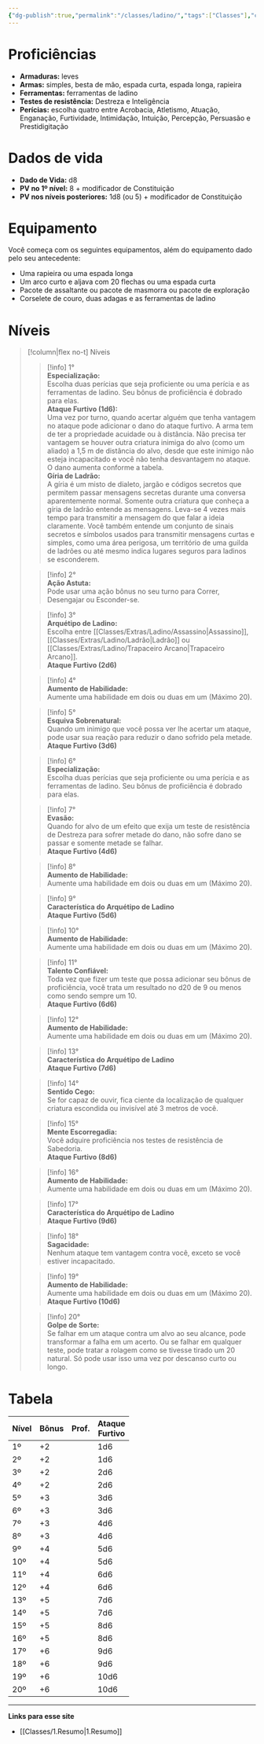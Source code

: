 ```yaml
---
{"dg-publish":true,"permalink":"/classes/ladino/","tags":["Classes"],"created":"2024-08-17T10:43:53.708-03:00","updated":"2024-08-07T16:16:24.327-03:00"}
---
```



# Proficiências

- **Armaduras:** leves
- **Armas:** simples, besta de mão, espada curta, espada longa, rapieira
- **Ferramentas:** ferramentas de ladino
- **Testes de resistência:** Destreza e Inteligência
- **Perícias:** escolha quatro entre Acrobacia, Atletismo, Atuação, Enganação, Furtividade, Intimidação, Intuição, Percepção, Persuasão e Prestidigitação

# Dados de vida
- **Dado de Vida:** d8
- **PV no 1º nível:** 8 + modificador de Constituição
- **PV nos níveis posteriores:** 1d8 (ou 5) + modificador de Constituição

# Equipamento

Você começa com os seguintes equipamentos, além do equipamento dado pelo seu antecedente:

- Uma rapieira ou uma espada longa
- Um arco curto e aljava com 20 flechas ou uma espada curta
- Pacote de assaltante ou pacote de masmorra ou pacote de exploração
- Corselete de couro, duas adagas e as ferramentas de ladino

# Níveis
>[!column|flex no-t] Níveis
>> [!info] 1°  
>> **Especialização:**  
>> Escolha duas perícias que seja proficiente ou uma perícia e as ferramentas de ladino. Seu bônus de proficiência é dobrado para elas.  
>> **Ataque Furtivo (1d6):**  
>> Uma vez por turno, quando acertar alguém que tenha vantagem no ataque pode adicionar o dano do ataque furtivo. A arma tem de ter a propriedade acuidade ou à distância. Não precisa ter vantagem se houver outra criatura inimiga do alvo (como um aliado) a 1,5 m de distância do alvo, desde que este inimigo não esteja incapacitado e você não tenha desvantagem no ataque. O dano aumenta conforme a tabela.  
>> **Gíria de Ladrão:**  
>> A gíria é um misto de dialeto, jargão e códigos secretos que permitem passar mensagens secretas durante uma conversa aparentemente normal. Somente outra criatura que conheça a gíria de ladrão entende as mensagens. Leva-se 4 vezes mais tempo para transmitir a mensagem do que falar a ideia claramente. Você também entende um conjunto de sinais secretos e símbolos usados para transmitir mensagens curtas e simples, como uma área perigosa, um território de uma guilda de ladrões ou até mesmo indica lugares seguros para ladinos se esconderem.  
>
>> [!info] 2°  
>> **Ação Astuta:**  
>> Pode usar uma ação bônus no seu turno para Correr, Desengajar ou Esconder-se.  
>
>> [!info] 3°  
>> **Arquétipo de Ladino:**  
>> Escolha entre [[Classes/Extras/Ladino/Assassino\|Assassino]], [[Classes/Extras/Ladino/Ladrão\|Ladrão]] ou [[Classes/Extras/Ladino/Trapaceiro Arcano\|Trapaceiro Arcano]].  
>> **Ataque Furtivo (2d6)**  
>
>> [!info] 4°  
>> **Aumento de Habilidade:**  
>> Aumente uma habilidade em dois ou duas em um (Máximo 20).  
>
>> [!info] 5°  
>> **Esquiva Sobrenatural:**  
>> Quando um inimigo que você possa ver lhe acertar um ataque, pode usar sua reação para reduzir o dano sofrido pela metade.  
>> **Ataque Furtivo (3d6)**  
>
>> [!info] 6°  
>> **Especialização:**  
>> Escolha duas perícias que seja proficiente ou uma perícia e as ferramentas de ladino. Seu bônus de proficiência é dobrado para elas.  
>
>> [!info] 7°  
>> **Evasão:**  
>> Quando for alvo de um efeito que exija um teste de resistência de Destreza para sofrer metade do dano, não sofre dano se passar e somente metade se falhar.  
>> **Ataque Furtivo (4d6)**  
>
>> [!info] 8°  
>> **Aumento de Habilidade:**  
>> Aumente uma habilidade em dois ou duas em um (Máximo 20).  
>
>> [!info] 9°  
>> **Característica do Arquétipo de Ladino**  
>> **Ataque Furtivo (5d6)**  
>
>> [!info] 10°  
>> **Aumento de Habilidade:**  
>> Aumente uma habilidade em dois ou duas em um (Máximo 20).  
>
>> [!info] 11°  
>> **Talento Confiável:**  
>> Toda vez que fizer um teste que possa adicionar seu bônus de proficiência, você trata um resultado no d20 de 9 ou menos como sendo sempre um 10.  
>> **Ataque Furtivo (6d6)**  
>
>> [!info] 12°  
>> **Aumento de Habilidade:**  
>> Aumente uma habilidade em dois ou duas em um (Máximo 20).  
>
>> [!info] 13°  
>> **Característica do Arquétipo de Ladino**  
>> **Ataque Furtivo (7d6)**  
>
>> [!info] 14°  
>> **Sentido Cego:**  
>> Se for capaz de ouvir, fica ciente da localização de qualquer criatura escondida ou invisível até 3 metros de você.  
>
>> [!info] 15°  
>> **Mente Escorregadia:**  
>> Você adquire proficiência nos testes de resistência de Sabedoria.  
>> **Ataque Furtivo (8d6)**  
>
>> [!info] 16°  
>> **Aumento de Habilidade:**  
>> Aumente uma habilidade em dois ou duas em um (Máximo 20).  
>
>> [!info] 17°  
>> **Característica do Arquétipo de Ladino**  
>> **Ataque Furtivo (9d6)**  
>
>> [!info] 18°  
>> **Sagacidade:**  
>> Nenhum ataque tem vantagem contra você, exceto se você estiver incapacitado.  
>
>> [!info] 19°  
>> **Aumento de Habilidade:**  
>> Aumente uma habilidade em dois ou duas em um (Máximo 20).  
>> **Ataque Furtivo (10d6)**  
>
>> [!info] 20°  
>> **Golpe de Sorte:**  
>> Se falhar em um ataque contra um alvo ao seu alcance, pode transformar a falha em um acerto. Ou se falhar em qualquer teste, pode tratar a rolagem como se tivesse tirado um 20 natural. Só pode usar isso uma vez por descanso curto ou longo.

# Tabela

| Nível | Bônus | Prof. | Ataque<br>Furtivo |
|-------|-------|-------|----------------|
| 1º    | +2    |       | 1d6            |
| 2º    | +2    |       | 1d6            |
| 3º    | +2    |       | 2d6            |
| 4º    | +2    |       | 2d6            |
| 5º    | +3    |       | 3d6            |
| 6º    | +3    |       | 3d6            |
| 7º    | +3    |       | 4d6            |
| 8º    | +3    |       | 4d6            |
| 9º    | +4    |       | 5d6            |
| 10º   | +4    |       | 5d6            |
| 11º   | +4    |       | 6d6            |
| 12º   | +4    |       | 6d6            |
| 13º   | +5    |       | 7d6            |
| 14º   | +5    |       | 7d6            |
| 15º   | +5    |       | 8d6            |
| 16º   | +5    |       | 8d6            |
| 17º   | +6    |       | 9d6            |
| 18º   | +6    |       | 9d6            |
| 19º   | +6    |       | 10d6           |
| 20º   | +6    |       | 10d6           |

___
**Links para esse site**
- [[Classes/1.Resumo\|1.Resumo]]